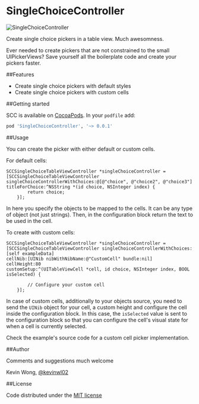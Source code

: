 SingleChoiceController
======================

![SingleChoiceController](/../github-media/media/doge.gif?raw=true)

Create single choice pickers in a table view. Much awesomness.

Ever needed to create pickers that are not constrained to the small UIPickerViews?
Save yourself all the boilerplate code and create your pickers faster.

##Features

* Create single choice pickers with default styles
* Create single choice pickers with custom cells

##Getting started

SCC is available on [CocoaPods](http://cocoapods.org).
In your `podfile` add:

```ruby
pod 'SingleChoiceController', '~> 0.0.1'
```

##Usage

You can create the picker with either default or custom cells.

For default cells:

```obj-c
SCCSingleChoiceTableViewController *singleChoiceController = [SCCSingleChoiceTableViewController singleChoiceControllerWithChoices:@[@"choice", @"choice2", @"choice3"]
titleForChoice:^NSString *(id choice, NSInteger index) {
        return choice;
    }];
```

In here you specify the objects to be mapped to the cells. It can be any type of object (not just strings). Then, in the configuration block return the text to be used in the cell.

To create with custom cells:

```obj-c
SCCSingleChoiceTableViewController *singleChoiceController = [SCCSingleChoiceTableViewController singleChoiceControllerWithChoices:[self exampleData] 
cellNib:[UINib nibWithNibName:@"CustomCell" bundle:nil] 
cellHeight:80 
customSetup:^(UITableViewCell *cell, id choice, NSInteger index, BOOL isSelected) {
        
        // Configure your custom cell
    }];
```

In case of custom cells, additionally to your objects source, you need to send the `UINib` object for your cell, a custom height and configure the cell inside the configuration block. In this case, the `isSelected` value is sent to the configuration block so that you can configure the cell's visual state for when a cell is currently selected.

Check the example's source code for a custom cell picker implementation.

##Author

Comments and suggestions much welcome

Kevin Wong, [@kevinwl02](https://twitter.com/kevinwl02)

##License

Code distributed under the [MIT license](LICENSE)